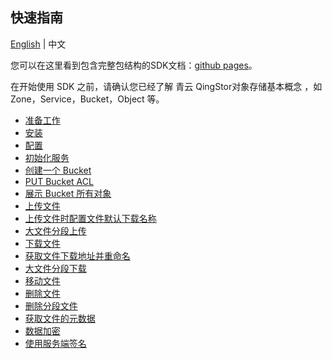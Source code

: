 ## 快速指南

[English](../README.md) | 中文

您可以在这里看到包含完整包结构的SDK文档：[github pages](https://yunify.github.io/qingstor-sdk-java/)。

在开始使用 SDK 之前，请确认您已经了解 青云 QingStor对象存储基本概念 ，如 Zone，Service，Bucket，Object 等。


- [准备工作](./example/prepare_zh.md)
- [安装](./example/install_zh.md)
- [配置](./example/config_zh.md)
- [初始化服务](./example/service_zh.md)
- [创建一个 Bucket](./example/create_bucket_zh.md)
- [PUT Bucket ACL](./example/PutACL_zh.md)
- [展示 Bucket 所有对象](./example/ListObjects_zh.md)
- [上传文件](./example/upload_zh.md)
- [上传文件时配置文件默认下载名称](./example/put_object_and_set_default_download_name_zh.md)
- [大文件分段上传](./example/MultipartUpload_zh.md)
- [下载文件](./example/download_zh.md)
- [获取文件下载地址并重命名](./example/GetObjectUrl_zh.md)
- [大文件分段下载](./example/GetDownObjectMulti_zh.md)
- [移动文件](./example/MoveObject_zh.md)
- [删除文件](./example/delete_object_zh.md)
- [删除分段文件](./example/DeleteMulitpleObjects_zh.md)
- [获取文件的元数据](./example/metadata_zh.md)
- [数据加密](./example/Encryption_zh.md)
- [使用服务端签名](./example/sign_with_server_zh.md)
